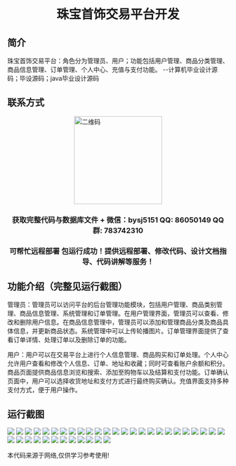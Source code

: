 <p><h1 align="center">珠宝首饰交易平台开发</h1></p>

## 简介
珠宝首饰交易平台：角色分为管理员、用户；功能包括用户管理、商品分类管理、商品信息管理、订单管理、个人中心、充值与支付功能。    --计算机毕业设计源码；毕设源码；java毕业设计源码


## 联系方式
<img src="https://bs-1329754181.cos.ap-shanghai.myqcloud.com/wx.jpg" alt="二维码" style="display: block; margin: 0 auto;" width="200px">
<p><h3 align="center">获取完整代码与数据库文件 + 微信：bysj5151 QQ: 86050149 QQ群: 783742310</h3></p>
<p><h3 align="center">可帮忙远程部署 包运行成功！提供远程部署、修改代码、设计文档指导、代码讲解等服务！</h3></p>

## 功能介绍（完整见运行截图）
管理员：管理员可以访问平台的后台管理功能模块，包括用户管理、商品类别管理、商品信息管理、系统管理和订单管理。在用户管理界面，管理员可以查看、修改和删除用户信息。在商品信息管理中，管理员可以添加和管理商品分类及商品具体信息，并更新商品状态。系统管理中可以上传轮播图片。订单管理界面提供了查看订单详情、处理订单以及删除订单的功能。

用户：用户可以在交易平台上进行个人信息管理、商品购买和订单处理。个人中心允许用户查看和修改个人信息、订单、地址和收藏；同时可查看账户余额和积分。商品页面提供商品信息浏览和搜索、添加至购物车以及结算和支付功能。订单确认页面中，用户可以选择收货地址和支付方式进行最终购买确认。充值界面支持多种支付方式，便于用户操作。


## 运行截图
![](https://bs-1329754181.cos.ap-shanghai.myqcloud.com/ssm/JewelryTradingPlatformDevelopment/img/001.jpg)
![](https://bs-1329754181.cos.ap-shanghai.myqcloud.com/ssm/JewelryTradingPlatformDevelopment/img/002.jpg)
![](https://bs-1329754181.cos.ap-shanghai.myqcloud.com/ssm/JewelryTradingPlatformDevelopment/img/003.jpg)
![](https://bs-1329754181.cos.ap-shanghai.myqcloud.com/ssm/JewelryTradingPlatformDevelopment/img/004.jpg)
![](https://bs-1329754181.cos.ap-shanghai.myqcloud.com/ssm/JewelryTradingPlatformDevelopment/img/005.jpg)
![](https://bs-1329754181.cos.ap-shanghai.myqcloud.com/ssm/JewelryTradingPlatformDevelopment/img/006.jpg)
![](https://bs-1329754181.cos.ap-shanghai.myqcloud.com/ssm/JewelryTradingPlatformDevelopment/img/007.jpg)
![](https://bs-1329754181.cos.ap-shanghai.myqcloud.com/ssm/JewelryTradingPlatformDevelopment/img/008.jpg)
![](https://bs-1329754181.cos.ap-shanghai.myqcloud.com/ssm/JewelryTradingPlatformDevelopment/img/009.jpg)
![](https://bs-1329754181.cos.ap-shanghai.myqcloud.com/ssm/JewelryTradingPlatformDevelopment/img/010.jpg)
![](https://bs-1329754181.cos.ap-shanghai.myqcloud.com/ssm/JewelryTradingPlatformDevelopment/img/011.jpg)
![](https://bs-1329754181.cos.ap-shanghai.myqcloud.com/ssm/JewelryTradingPlatformDevelopment/img/012.jpg)
![](https://bs-1329754181.cos.ap-shanghai.myqcloud.com/ssm/JewelryTradingPlatformDevelopment/img/013.jpg)
![](https://bs-1329754181.cos.ap-shanghai.myqcloud.com/ssm/JewelryTradingPlatformDevelopment/img/014.jpg)
![](https://bs-1329754181.cos.ap-shanghai.myqcloud.com/ssm/JewelryTradingPlatformDevelopment/img/015.jpg)
![](https://bs-1329754181.cos.ap-shanghai.myqcloud.com/ssm/JewelryTradingPlatformDevelopment/img/016.jpg)
![](https://bs-1329754181.cos.ap-shanghai.myqcloud.com/ssm/JewelryTradingPlatformDevelopment/img/017.jpg)
![](https://bs-1329754181.cos.ap-shanghai.myqcloud.com/ssm/JewelryTradingPlatformDevelopment/img/018.jpg)
![](https://bs-1329754181.cos.ap-shanghai.myqcloud.com/ssm/JewelryTradingPlatformDevelopment/img/019.jpg)
![](https://bs-1329754181.cos.ap-shanghai.myqcloud.com/ssm/JewelryTradingPlatformDevelopment/img/020.jpg)
![](https://bs-1329754181.cos.ap-shanghai.myqcloud.com/ssm/JewelryTradingPlatformDevelopment/img/021.jpg)
![](https://bs-1329754181.cos.ap-shanghai.myqcloud.com/ssm/JewelryTradingPlatformDevelopment/img/022.jpg)
![](https://bs-1329754181.cos.ap-shanghai.myqcloud.com/ssm/JewelryTradingPlatformDevelopment/img/023.jpg)
![](https://bs-1329754181.cos.ap-shanghai.myqcloud.com/ssm/JewelryTradingPlatformDevelopment/img/024.jpg)
![](https://bs-1329754181.cos.ap-shanghai.myqcloud.com/ssm/JewelryTradingPlatformDevelopment/img/025.jpg)
![](https://bs-1329754181.cos.ap-shanghai.myqcloud.com/ssm/JewelryTradingPlatformDevelopment/img/026.jpg)
![](https://bs-1329754181.cos.ap-shanghai.myqcloud.com/ssm/JewelryTradingPlatformDevelopment/img/027.jpg)
![](https://bs-1329754181.cos.ap-shanghai.myqcloud.com/ssm/JewelryTradingPlatformDevelopment/img/028.jpg)
![](https://bs-1329754181.cos.ap-shanghai.myqcloud.com/ssm/JewelryTradingPlatformDevelopment/img/029.jpg)
![](https://bs-1329754181.cos.ap-shanghai.myqcloud.com/ssm/JewelryTradingPlatformDevelopment/img/030.jpg)
![](https://bs-1329754181.cos.ap-shanghai.myqcloud.com/ssm/JewelryTradingPlatformDevelopment/img/031.jpg)
![](https://bs-1329754181.cos.ap-shanghai.myqcloud.com/ssm/JewelryTradingPlatformDevelopment/img/032.jpg)
![](https://bs-1329754181.cos.ap-shanghai.myqcloud.com/ssm/JewelryTradingPlatformDevelopment/img/033.jpg)
![](https://bs-1329754181.cos.ap-shanghai.myqcloud.com/ssm/JewelryTradingPlatformDevelopment/img/034.jpg)
![](https://bs-1329754181.cos.ap-shanghai.myqcloud.com/ssm/JewelryTradingPlatformDevelopment/img/035.jpg)
![](https://bs-1329754181.cos.ap-shanghai.myqcloud.com/ssm/JewelryTradingPlatformDevelopment/img/036.jpg)
![](https://bs-1329754181.cos.ap-shanghai.myqcloud.com/ssm/JewelryTradingPlatformDevelopment/img/037.jpg)

<p>本代码来源于网络,仅供学习参考使用!</p>
